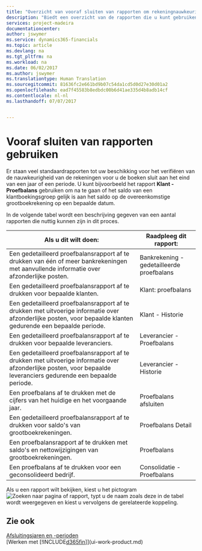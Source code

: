 ```yaml
---
title: "Overzicht van vooraf sluiten van rapporten om rekeningnauwkeurigheid te verifiëren | Microsoft Docs"
description: "Biedt een overzicht van de rapporten die u kunt gebruiken om de nauwkeurigheid te verifiëren van rekeningen voordat de boeken worden gesloten aan het eind van een jaar of een periode."
services: project-madeira
documentationcenter: 
author: jswymer
ms.service: dynamics365-financials
ms.topic: article
ms.devlang: na
ms.tgt_pltfrm: na
ms.workload: na
ms.date: 06/02/2017
ms.author: jswymer
ms.translationtype: Human Translation
ms.sourcegitcommit: 81636fc2e661bd9b07c54da1cd5d0d27e30d01a2
ms.openlocfilehash: ead7f45583b8edbdc00b6d41ae335d4b8adb14cf
ms.contentlocale: nl-nl
ms.lasthandoff: 07/07/2017


---
```

# <a name="using-pre-closing-reports"></a>Vooraf sluiten van rapporten gebruiken
Er staan veel standaardrapporten tot uw beschikking voor het verifiëren van de nauwkeurigheid van de rekeningen voor u de boeken sluit aan het eind van een jaar of een periode. U kunt bijvoorbeeld het rapport **Klant - Proefbalans** gebruiken om na te gaan of het saldo van een klantboekingsgroep gelijk is aan het saldo op de overeenkomstige grootboekrekening op een bepaalde datum.

In de volgende tabel wordt een beschrijving gegeven van een aantal rapporten die nuttig kunnen zijn in dit proces.

| Als u dit wilt doen: | Raadpleeg dit rapport: |
| --- | --- |
| Een gedetailleerd proefbalansrapport af te drukken van één of meer bankrekeningen met aanvullende informatie over afzonderlijke posten. |Bankrekening - gedetailleerde proefbalans |
| Een gedetailleerd proefbalansrapport af te drukken voor bepaalde klanten. |Klant: proefbalans |
| Een gedetailleerd proefbalansrapport af te drukken met uitvoerige informatie over afzonderlijke posten, voor bepaalde klanten gedurende een bepaalde periode. |Klant - Historie |
| Een gedetailleerd proefbalansrapport af te drukken voor bepaalde leveranciers. |Leverancier - Proefbalans |
| Een gedetailleerd proefbalansrapport af te drukken met uitvoerige informatie over afzonderlijke posten, voor bepaalde leveranciers gedurende een bepaalde periode. |Leverancier - Historie |
| Een proefbalans af te drukken met de cijfers van het huidige en het voorgaande jaar. |Proefbalans afsluiten |
| Een gedetailleerd proefbalansrapport af te drukken voor saldo's van grootboekrekeningen. |Proefbalans Detail |
| Een proefbalansrapport af te drukken met saldo's en nettowijzigingen van grootboekrekeningen. |Proefbalans |
| Een proefbalans af te drukken voor een geconsolideerd bedrijf. |Consolidatie - Proefbalans |

Als u een rapport wilt bekijken, kiest u het pictogram ![Zoeken naar pagina of rapport](media/ui-search/search_small.png "pictogram Zoeken naar pagina of rapport"), typt u de naam zoals deze in de tabel wordt weergegeven en kiest u vervolgens de gerelateerde koppeling.

## <a name="see-also"></a>Zie ook
[Afsluitingsjaren en -perioden](year-close-years-periods.md)  
[Werken met [!INCLUDE[d365fin](includes/d365fin_md.md)]](ui-work-product.md)


